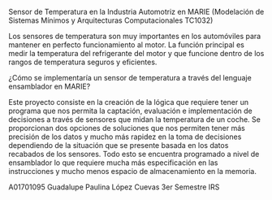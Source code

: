 Sensor de Temperatura en la Industria Automotriz en MARIE (Modelación de Sistemas Mínimos y Arquitecturas Computacionales TC1032)


Los sensores de temperatura son muy importantes en los automóviles para mantener en perfecto funcionamiento al motor. La función
principal es medir la temperatura del refrigerante del motor y que funcione dentro de los rangos de temperatura seguros y eficientes.

¿Cómo se implementaría un sensor de temperatura a través del lenguaje ensamblador en MARIE?

Este proyecto consiste en la creación de la lógica que requiere tener un programa que nos permita la captación, evaluación e
implementación de decisiones a través de sensores que midan la temperatura de un coche. Se proporcionan dos opciones de
soluciones que nos permiten tener más precisión de los datos y mucho más rapidez en la toma de decisiones dependiendo de la
situación que se presente basada en los datos recabados de los sensores. Todo esto se encuentra programado a nivel de ensamblador
lo que requiere mucha más especificación en las instrucciones y mucho menos espacio de almacenamiento en la memoria.

A01701095
Guadalupe Paulina López Cuevas
3er Semestre IRS
